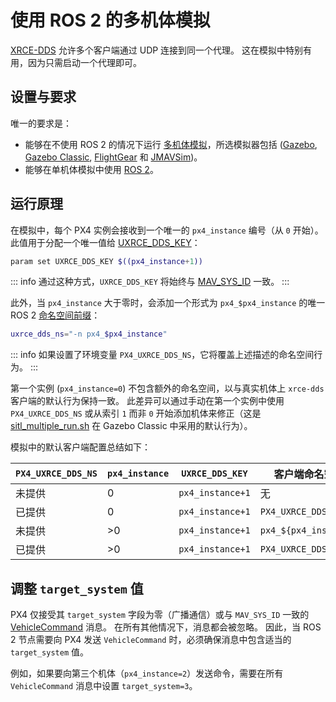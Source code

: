 # 使用 ROS 2 的多机体模拟

[XRCE-DDS](../middleware/uxrce_dds.md) 允许多个客户端通过 UDP 连接到同一个代理。
这在模拟中特别有用，因为只需启动一个代理即可。

## 设置与要求

唯一的要求是：

- 能够在不使用 ROS 2 的情况下运行 [多机体模拟](../simulation/multi-vehicle-simulation.md)，所选模拟器包括 ([Gazebo](../sim_gazebo_gz/multi_vehicle_simulation.md), [Gazebo Classic](../sim_gazebo_classic/multi_vehicle_simulation.md#multiple-vehicle-with-gazebo-classic), [FlightGear](../sim_flightgear/multi_vehicle.md) 和 [JMAVSim](../sim_jmavsim/multi_vehicle.md))。
- 能够在单机体模拟中使用 [ROS 2](../ros2/user_guide.md)。

## 运行原理

在模拟中，每个 PX4 实例会接收到一个唯一的 `px4_instance` 编号（从 `0` 开始）。
此值用于分配一个唯一值给 [UXRCE_DDS_KEY](../advanced_config/parameter_reference.md#UXRCE_DDS_KEY)：

```sh
param set UXRCE_DDS_KEY $((px4_instance+1))
```

::: info
通过这种方式，`UXRCE_DDS_KEY` 将始终与 [MAV_SYS_ID](../advanced_config/parameter_reference.md#MAV_SYS_ID) 一致。
:::

此外，当 `px4_instance` 大于零时，会添加一个形式为 `px4_$px4_instance` 的唯一 ROS 2 [命名空间前缀](../middleware/uxrce_dds.md#customizing-the-namespace)：

```sh
uxrce_dds_ns="-n px4_$px4_instance"
```

::: info
如果设置了环境变量 `PX4_UXRCE_DDS_NS`，它将覆盖上述描述的命名空间行为。
:::

第一个实例 (`px4_instance=0`) 不包含额外的命名空间，以与真实机体上 `xrce-dds` 客户端的默认行为保持一致。
此差异可以通过手动在第一个实例中使用 `PX4_UXRCE_DDS_NS` 或从索引 `1` 而非 `0` 开始添加机体来修正（这是 [sitl_multiple_run.sh](https://github.com/PX4/PX4-Autopilot/blob/main/Tools/simulation/gazebo-classic/sitl_multiple_run.sh) 在 Gazebo Classic 中采用的默认行为）。

模拟中的默认客户端配置总结如下：

| `PX4_UXRCE_DDS_NS` | `px4_instance` | `UXRCE_DDS_KEY`   | 客户端命名空间      |
|-------------------|----------------|------------------|-----------------------|
| 未提供            | 0              | `px4_instance+1` | 无                  |
| 已提供            | 0              | `px4_instance+1` | `PX4_UXRCE_DDS_NS`     |
| 未提供            | >0             | `px4_instance+1` | `px4_${px4_instance}` |
| 已提供            | >0             | `px4_instance+1` | `PX4_UXRCE_DDS_NS`     |

## 调整 `target_system` 值

PX4 仅接受其 `target_system` 字段为零（广播通信）或与 `MAV_SYS_ID` 一致的 [VehicleCommand](../msg_docs/VehicleCommand.md) 消息。
在所有其他情况下，消息都会被忽略。
因此，当 ROS 2 节点需要向 PX4 发送 `VehicleCommand` 时，必须确保消息中包含适当的 `target_system` 值。

例如，如果要向第三个机体（`px4_instance=2`）发送命令，需要在所有 `VehicleCommand` 消息中设置 `target_system=3`。